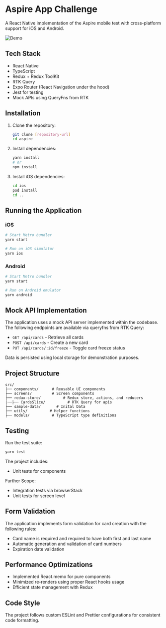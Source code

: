 # Aspire App Challenge

A React Native implementation of the Aspire mobile test with cross-platform support for iOS and Android.

![Demo](https://github.com/user-attachments/assets/063961f2-9263-432d-97e6-cc92ce4ad01e)

## Tech Stack

- React Native
- TypeScript
- Redux + Redux ToolKit
- RTK Query
- Expo Router (React Navigation under the hood)
- Jest for testing
- Mock APIs using QueryFns from RTK

## Installation

1. Clone the repository:
   ```bash
   git clone [repository-url]
   cd aspire
   ```

2. Install dependencies:
   ```bash
   yarn install
   # or
   npm install
   ```

3. Install iOS dependencies:
   ```bash
   cd ios
   pod install
   cd ..
   ```

## Running the Application

### iOS
```bash
# Start Metro bundler
yarn start

# Run on iOS simulator
yarn ios
```

### Android
```bash
# Start Metro bundler
yarn start

# Run on Android emulator
yarn android
```

## Mock API Implementation

The application uses a mock API server implemented within the codebase. The following endpoints are available via queryfns from RTK Query:

- `GET /api/cards` - Retrieve all cards
- `POST /api/cards` - Create a new card
- `PUT /api/cards/:id/freeze` - Toggle card freeze status

Data is persisted using local storage for demonstration purposes.

## Project Structure

```
src/
├── components/      # Reusable UI components
├── screens/         # Screen components
├── redux-store/          # Redux store, actions, and reducers
|──├── CardsSlice/          # RTK Query for apis
├── sample-data/       # Inital Data
├── utils/          # Helper functions
├── models/          # TypeScript type definitions
```

## Testing

Run the test suite:
```bash
yarn test
```

The project includes:
- Unit tests for components

Further Scope: 
- Integration tests via browserStack
- Unit tests for screen level

## Form Validation

The application implements form validation for card creation with the following rules:
- Card name is required and required to have both first and last name
- Automatic generation and validation of card numbers
- Expiration date validation

## Performance Optimizations

- Implemented React.memo for pure components
- Minimized re-renders using proper React hooks usage
- Efficient state management with Redux

## Code Style

The project follows custom ESLint and Prettier configurations for consistent code formatting.

